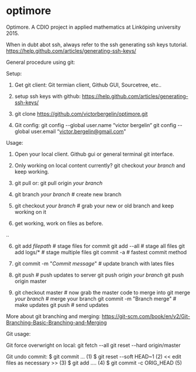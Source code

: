 # optimore
Optimore. A CDIO project in applied mathematics at Linköping university 2015.

When in dubt abot ssh, always refer to the ssh generating ssh keys tutorial.
https://help.github.com/articles/generating-ssh-keys/


General procedure using git:

Setup:

1. Get git client: Git termian client, Github GUI, Sourcetree, etc..
 
2. setup ssh keys with github: https://help.github.com/articles/generating-ssh-keys/

3. git clone https://github.com/victorbergelin/optimore.git

4. Git config:
git config --global user.name “victor bergelin“
git config --global user.email “victor.bergelin@gmail.com"


Usage: 
1. Open your local client. Github gui or general terminal git interface.

2. Only working on local content currently? git checkout *your branch* and keep working. 

3. git pull
	or: git pull origin *your branch*

4. git branch *your branch* # create new branch 

4. git checkout *your branch* # grab your new or old branch and keep working on it

5. get working, work on files as before.

..

6. git add *filepath* # stage files for commit
	git add --all # stage all files
	git add logs/* # stage multiple files
	git commit -a # fastest commit method

7. git commit -m "*Commit message*" # update branch with lates files
8. git push # push updates to server
	git push origin *your branch*
	git push origin master

8. git checkout master # now grab the master code to merge into
	git merge *your branch* # merge your branch 
	git commit -m "Branch merge" # make updates
	git push # send updates


More about git branching and merging:
https://git-scm.com/book/en/v2/Git-Branching-Basic-Branching-and-Merging


Git usage:

Git force overwright on local:
git fetch --all
git reset --hard origin/master

Git undo commit:
$ git commit ...              (1)
$ git reset --soft HEAD~1     (2)
<< edit files as necessary >> (3)
$ git add ....                (4)
$ git commit -c ORIG_HEAD     (5)


